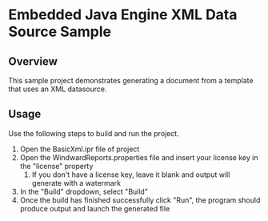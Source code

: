 # Embedded Java Engine XML Data Source Sample

## Overview
This sample project demonstrates generating a document from a template that uses an XML datasource.

## Usage
Use the following steps to build and run the project.

1. Open the BasicXml.ipr file of  project
2. Open the WindwardReports.properties file and insert your license key in the "license" property
    1. If you don't have a license key, leave it blank and output will generate with a watermark
3. In the "Build" dropdown, select "Build"
4. Once the build has finished successfully click "Run", the program should produce output and launch the generated file